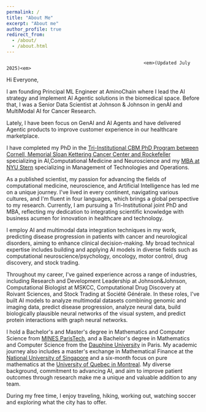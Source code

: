 ```yaml
---
permalink: /
title: "About Me"
excerpt: "About me"
author_profile: true
redirect_from:
  - /about/
  - /about.html
---
```

                                                      <em>(Updated July 2025)<em>

Hi Everyone,

I am founding Principal ML Engineer at AminoChain where I lead the AI strategy and implement AI Agentic solutions in the biomedical space. Before that, I was a Senior Data Scientist at Johnson & Johnson in genAI and MultiModal AI for Cancer Research.

Lately, I have been focus on GenAI and AI Agents and have delivered Agentic products to improve customer experience in our healthcare marketplace.

I have completed my PhD in the [Tri-Institutional CBM PhD Program between Cornell, Memorial Sloan Kettering Cancer Center and Rockefeller](https://compbio.triiprograms.org/) specializing in AI,Computational Medicine and Neuroscience and my [MBA at NYU Stern](https://www.stern.nyu.edu/programs-admissions/executive-mba-nyc/program-details/class-profile) specializing in Management of Technologies and Operations.

As a published scientist, my passion for advancing the fields of computational medicine, neuroscience, and Artificial Intelligence has led me on a unique journey. I've lived in every continent, navigating various cultures, and I'm fluent in four languages, which brings a global perspective to my research. Currently, I am pursuing a Tri-Institutional joint PhD and MBA, reflecting my dedication to integrating scientific knowledge with business acumen for innovation in healthcare and technology.

I employ AI and multimodal data integration techniques in my work, predicting disease progression in patients with cancer and neurological disorders, aiming to enhance clinical decision-making. My broad technical expertise includes building and applying AI models in diverse fields such as computational neuroscience/psychology, oncology, motor control, drug discovery, and stock trading.

Throughout my career, I've gained experience across a range of industries, including Research and Development Leadership at Johnson&Johnson, Computational Biologist at MSKCC, Computational Drug Discovery at Roivant Sciences, and Stock Trading at Société Générale. In these roles, I've built AI models to analyze multimodal datasets combining genomic and imaging data, predict disease progression, analyze neural data, build biologically plausible neural networks of the visual system, and predict protein interactions with graph neural networks.

I hold a Bachelor's and Master's degree in Mathematics and Computer Science from [MINES ParisTech](https://www.minesparis.psl.eu/Formation/Cycle-ingenieurs-civils/Presentation/), and a Bachelor's degree in Mathematics and Computer Science from the [Dauphine University](https://dauphine.psl.eu/en/training/bachelors-degrees/bachelors-degree-in-applied-mathematics) in Paris. My academic journey also includes a master's exchange in Mathematical Finance at the [National University of Singapore](https://www.nus.edu.sg/) and a six-month focus on pure mathematics at the [University of Quebec in Montreal](https://uqam.ca/). My diverse background, commitment to advancing AI, and aim to improve patient outcomes through research make me a unique and valuable addition to any team.

During my free time, I enjoy traveling, hiking, working out, watching soccer and exploring what the city has to offer.
